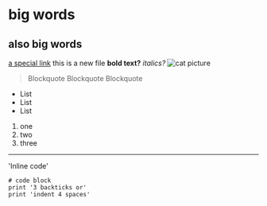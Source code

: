 # big words
## also big words
[a special link](https://tse1.mm.bing.net/th?id=OIP.tNxyom7tyKURA6H5lj_JIgHaE8&pid=Api&P=0&w=261&h=174)
this is a new file
**bold text?**
*italics?*
![cat picture](https://tse1.mm.bing.net/th?id=OIP.tNxyom7tyKURA6H5lj_JIgHaE8&pid=Api&P=0&w=261&h=174)
> Blockquote
> Blockquote
> Blockquote
* List
* List
* List
1. one
2. two
3. three
---
'Inline code'
```
# code block
print '3 backticks or'
print 'indent 4 spaces'
```
